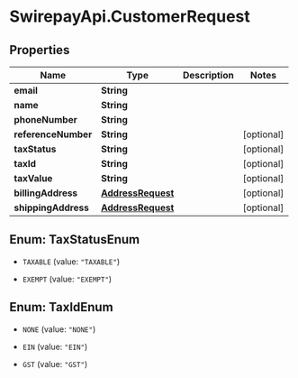 # SwirepayApi.CustomerRequest

## Properties

Name | Type | Description | Notes
------------ | ------------- | ------------- | -------------
**email** | **String** |  | 
**name** | **String** |  | 
**phoneNumber** | **String** |  | 
**referenceNumber** | **String** |  | [optional] 
**taxStatus** | **String** |  | [optional] 
**taxId** | **String** |  | [optional] 
**taxValue** | **String** |  | [optional] 
**billingAddress** | [**AddressRequest**](AddressRequest.md) |  | [optional] 
**shippingAddress** | [**AddressRequest**](AddressRequest.md) |  | [optional] 



## Enum: TaxStatusEnum


* `TAXABLE` (value: `"TAXABLE"`)

* `EXEMPT` (value: `"EXEMPT"`)





## Enum: TaxIdEnum


* `NONE` (value: `"NONE"`)

* `EIN` (value: `"EIN"`)

* `GST` (value: `"GST"`)




